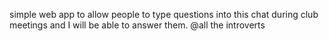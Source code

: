 simple web app to allow people to type questions into this chat during club meetings and I will be able to answer them.
@all the introverts